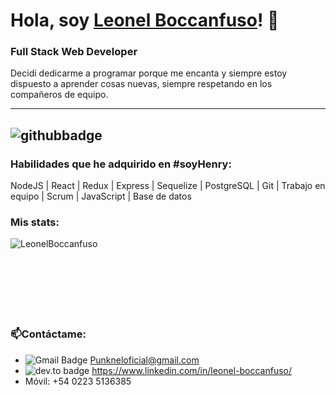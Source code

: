 # Hola, soy **[Leonel Boccanfuso](https://LeonelBoccanfuso.es)**! 👋
### Full Stack Web Developer 
  
Decidi dedicarme a programar porque me encanta y siempre estoy dispuesto a aprender cosas nuevas, siempre respetando en los compañeros de equipo.

---
![githubbadge](https://img.shields.io/github/followers/LeonelBoccanfuso?style=social)
---

### Habilidades que he adquirido en #soyHenry:
NodeJS |
React |
Redux |
Express |
Sequelize |
PostgreSQL |
Git |
Trabajo en equipo |
Scrum | 
JavaScript |
Base de datos


### Mis stats:

<p align="left"> <img align="left" alt="LeonelBoccanfuso" src="https://github-readme-stats.vercel.app/api?username=LeonelBoccanfuso&show_icons=true&hide_rank=true&hide_title=true" alt="LeonelBoccanfuso" />

<br>
<br>
<br>
<br>
<br>
<br>
<br>

### 📫Contáctame:
   - ![Gmail Badge](https://img.shields.io/badge/-GMAIL-c14438?style=flat-square&logo=Gmail&logoColor=white&link=mailto:Punkneloficial@gmail.com) Punkneloficial@gmail.com
   - ![dev.to badge](https://img.shields.io/badge/-LINKEDIN-%230177B5?style=flat&logo=linkedin) https://www.linkedin.com/in/leonel-boccanfuso/
   - Móvil: +54 0223 5136385
<!--
**LeonelBoccanfuso/LeonelBoccanfuso** is a ✨ _special_ ✨ repository because its `README.md` (this file) appears on your GitHub profile.

Here are some ideas to get you started:

- 🔭 I’m currently working on ...
- 🌱 I’m currently learning ...
- 👯 I’m looking to collaborate on ...
- 🤔 I’m looking for help with ...
- 💬 Ask me about ...
- 📫 How to reach me: ...
- 😄 Pronouns: ...
- ⚡ Fun fact: ...
-->
